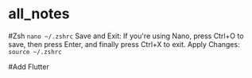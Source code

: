 # all_notes

#Zsh
```nano ~/.zshrc```
Save and Exit:
If you're using Nano, press Ctrl+O to save, then press Enter, and finally press Ctrl+X to exit.
Apply Changes:
```source ~/.zshrc```

#Add Flutter

